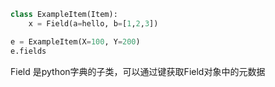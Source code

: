 ```python
class ExampleItem(Item):
	x = Field(a=hello, b=[1,2,3])

e = ExampleItem(X=100, Y=200)
e.fields
```

Field 是python字典的子类，可以通过键获取Field对象中的元数据